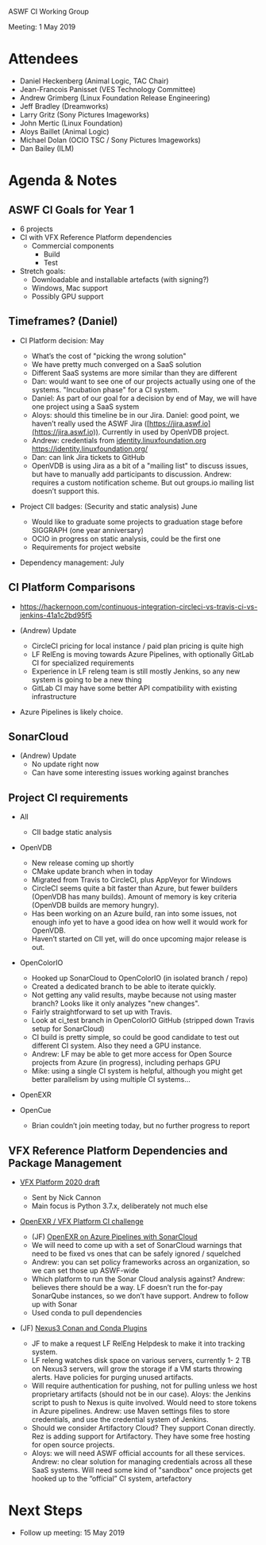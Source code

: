 ASWF CI Working Group

Meeting:   1 May 2019

# Attendees

* Daniel Heckenberg (Animal Logic, TAC Chair)
* Jean-Francois Panisset (VES Technology Committee)
* Andrew Grimberg (Linux Foundation Release Engineering)
* Jeff Bradley (Dreamworks)
* Larry Gritz (Sony Pictures Imageworks)
* John Mertic (Linux Foundation)
* Aloys Baillet (Animal Logic)
* Michael Dolan (OCIO TSC / Sony Pictures Imageworks)
* Dan Bailey (ILM)

# Agenda & Notes

## ASWF CI Goals for Year 1

* 6 projects
* CI with VFX Reference Platform dependencies
    * Commercial components
        * Build
        * Test
* Stretch goals:  
    * Downloadable and installable artefacts (with signing?)
    * Windows, Mac support
    * Possibly GPU support

## Timeframes? (Daniel)

* CI Platform decision:   May
    * What’s the cost of "picking the wrong solution"
    * We have pretty much converged on a SaaS solution
    * Different SaaS systems are more similar than they are different
    * Dan: would want to see one of our projects actually using one of the systems. "Incubation phase" for a CI system.
    * Daniel: As part of our goal for a decision by end of May, we will have one project using a SaaS system
    * Aloys: should this timeline be in our Jira. Daniel: good point, we haven’t really used the ASWF Jira ([https://jira.aswf.io](https://jira.aswf.io)). Currently in used by OpenVDB project.
    * Andrew: credentials from [identity.linuxfoundation.org](https://identity.linuxfoundation.org/) https://identity.linuxfoundation.org/
    * Dan: can link Jira tickets to GitHub
    * OpenVDB is using Jira as a bit of a "mailing list" to discuss issues, but have to manually add participants to discussion. Andrew: requires a custom notification scheme. But out groups.io mailing list doesn’t support this.

* Project CII badges:  (Security and static analysis) June
    * Would like to graduate some projects to graduation stage before SIGGRAPH (one year anniversary)
    * OCIO in progress on static analysis, could be the first one
    * Requirements for project website

* Dependency management: July

## CI Platform Comparisons

* https://hackernoon.com/continuous-integration-circleci-vs-travis-ci-vs-jenkins-41a1c2bd95f5

* (Andrew) Update
    * CircleCI pricing for local instance / paid plan pricing is quite high
    * LF RelEng is moving towards Azure Pipelines, with optionally GitLab CI for specialized requirements
    * Experience in LF releng team is still mostly Jenkins, so any new system is going to be a new thing
    * GitLab CI may have some better API compatibility with existing infrastructure

* Azure Pipelines is likely choice.

## SonarCloud

* (Andrew) Update
    * No update right now
    * Can have some interesting issues working against branches

## Project CI requirements

* All
    * CII badge static analysis

* OpenVDB
    * New release coming up shortly
    * CMake update branch when in today
    * Migrated from Travis to CircleCI, plus AppVeyor for Windows
    * CircleCI seems quite a bit faster than Azure, but fewer builders (OpenVDB has many builds). Amount of memory is key criteria (OpenVDB builds are memory hungry).
    * Has been working on an Azure build, ran into some issues, not enough info yet to have a good idea on how well it would work for OpenVDB.
    * Haven’t started on CII yet, will do once upcoming major release is out.

* OpenColorIO
    * Hooked up SonarCloud to OpenColorIO (in isolated branch / repo)
    * Created a dedicated branch to be able to iterate quickly.
    * Not getting any valid results, maybe because not using master branch? Looks like it only analyzes "new changes".
    * Fairly straightforward to set up with Travis.
    * Look at ci_test branch in OpenColorIO GitHub (stripped down Travis setup for SonarCloud)
    * CI build is pretty simple, so could be good candidate to test out different CI system. Also they need a GPU instance.
    * Andrew: LF may be able to get more access for Open Source projects from Azure (in progress), including perhaps GPU
    * Mike: using a single CI system is helpful, although you might get better parallelism by using multiple CI systems...

* OpenEXR

* OpenCue

    * Brian couldn’t join meeting today, but no further progress to report

## VFX Reference Platform Dependencies and Package Management

* [VFX Platform 2020 draft](https://lists.aswf.io/g/tac/message/578)
    * Sent by Nick Cannon
    * Main focus is Python 3.7.x, deliberately not much else

* [OpenEXR / VFX Platform CI challenge](https://lists.aswf.io/g/tac/topic/ci_dependency_management/30415253)
    * (JF) [OpenEXR on Azure Pipelines with SonarCloud](https://lists.aswf.io/g/tac/message/560) 
    * We will need to come up with a set of SonarCloud warnings that need to be fixed vs ones that can be safely ignored / squelched
    * Andrew: you can set policy frameworks across an organization, so we can set those up ASWF-wide
    * Which platform to run the Sonar Cloud analysis against? Andrew: believes there should be a way. LF doesn’t run the for-pay SonarQube instances, so we don’t have support. Andrew to follow up with Sonar
    * Used conda to pull dependencies

* (JF) [Nexus3 Conan and Conda Plugins](https://lists.aswf.io/g/tac/message/574)
    * JF to make a request LF RelEng Helpdesk to make it into tracking system.
    * LF releng watches disk space on various servers, currently 1- 2 TB on Nexus3 servers, will grow the storage if a VM starts throwing alerts. Have policies for purging unused artifacts.
    * Will require authentication for pushing, not for pulling unless we host proprietary artifacts (should not be in our case). Aloys: the Jenkins script to push to Nexus is quite involved. Would need to store tokens in Azure pipelines. Andrew: use Maven settings files to store credentials, and use the credential system of Jenkins. 
    * Should we consider Artifactory Cloud? They support Conan directly. Rez is adding support for Artifactory. They have some free hosting for open source projects.
    * Aloys: we will need ASWF official accounts for all these services. Andrew: no clear solution for managing credentials across all these SaaS systems. Will need some kind of "sandbox" once projects get hooked up to the “official” CI system, artefactory

# Next Steps

* Follow up meeting: 15 May 2019

